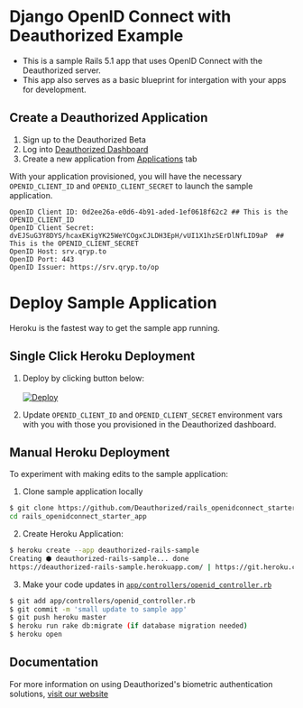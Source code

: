 # Django OpenID Connect with Deauthorized Example

- This is a sample Rails 5.1 app that uses OpenID Connect with the Deauthorized server.
- This app also serves as a basic blueprint for intergation with your apps for development.  

## Create a Deauthorized Application

1. Sign up to the Deauthorized Beta
2. Log into [Deauthorized Dashboard](https://www.deauthorized.com/users/sign_in)
3. Create a new application from [Applications](https://www.deauthorized.com/apps/new) tab

With your application provisioned, you will have the necessary `OPENID_CLIENT_ID` and `OPENID_CLIENT_SECRET` to launch the sample application.

```
OpenID Client ID: 0d2ee26a-e0d6-4b91-aded-1ef0618f62c2 ## This is the OPENID_CLIENT_ID
OpenID Client Secret: dvEJSuG3Y8DYS/hcaxEKigYK25WeYCOgxCJLDH3EpH/vUI1X1hzSErDlNfLID9aP  ## This is the OPENID_CLIENT_SECRET
OpenID Host: srv.qryp.to
OpenID Port: 443
OpenID Issuer: https://srv.qryp.to/op
```

# Deploy Sample Application

Heroku is the fastest way to get the sample app running.

## Single Click Heroku Deployment

1. Deploy by clicking button below:<br/><br/>[![Deploy](https://www.herokucdn.com/deploy/button.svg)](https://heroku.com/deploy)

2. Update `OPENID_CLIENT_ID` and `OPENID_CLIENT_SECRET` environment vars with you with those you provisioned in the Deauthorized dashboard.

## Manual Heroku Deployment
To experiment with making edits to the sample application:

1. Clone sample application locally

```sh
$ git clone https://github.com/Deauthorized/rails_openidconnect_starter_app
cd rails_openidconnect_starter_app
```

2. Create Heroku Application:
```sh
$ heroku create --app deauthorized-rails-sample
Creating ⬢ deauthorized-rails-sample... done
https://deauthorized-rails-sample.herokuapp.com/ | https://git.heroku.com/deauthorized-rails-sample.git
```

3. Make your code updates in [`app/controllers/openid_controller.rb`](https://github.com/Deauthorized/rails_openidconnect_starter_app/blob/master/app/controllers/openid_controller.rb)


```sh
$ git add app/controllers/openid_controller.rb
$ git commit -m 'small update to sample app'
$ git push heroku master
$ heroku run rake db:migrate (if database migration needed)
$ heroku open
```

## Documentation

For more information on using Deauthorized's biometric authentication solutions, [visit our website](https://www.deauthorized.com)
